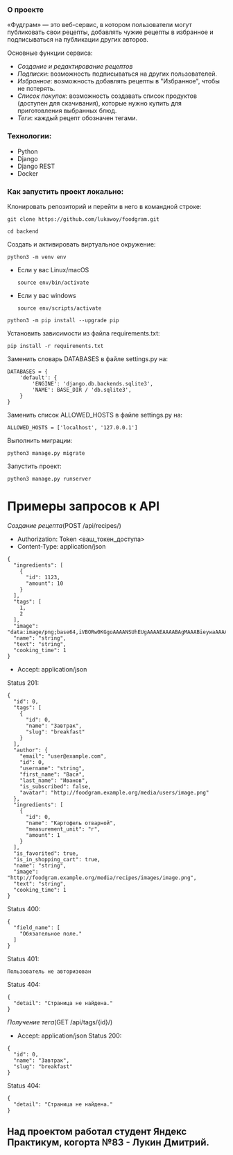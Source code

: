 ### О проекте
«Фудграм» — это веб-сервис, в котором пользователи могут публиковать свои рецепты, добавлять чужие рецепты в избранное и подписываться на публикации других авторов.

Основные функции сервиса:
-   *Создание и редактирование рецептов*
-   *Подписки*: возможность подписываться на других пользователей.
-   *Избранное*: возможность добавлять рецепты в "Избранное", чтобы не потерять.
-   *Список покупок*: возможность создавать список продуктов (доступен для скачивания), которые нужно купить для приготовления выбранных блюд.
-   *Теги*: каждый рецепт обозначен тегами.

### Технологии:
- Python
- Django
- Django REST
- Docker

### Как запустить проект локально:

Клонировать репозиторий и перейти в него в командной строке:

```
git clone https://github.com/lukawoy/foodgram.git
```

```
cd backend
```

Cоздать и активировать виртуальное окружение:

```
python3 -m venv env
```

* Если у вас Linux/macOS

    ```
    source env/bin/activate
    ```

* Если у вас windows

    ```
    source env/scripts/activate
    ```

```
python3 -m pip install --upgrade pip
```

Установить зависимости из файла requirements.txt:

```
pip install -r requirements.txt
```

Заменить словарь DATABASES в файле settings.py на:

```
DATABASES = {
    'default': {
        'ENGINE': 'django.db.backends.sqlite3',
        'NAME': BASE_DIR / 'db.sqlite3',
    }
}
```

Заменить список ALLOWED_HOSTS в файле settings.py на:

```
ALLOWED_HOSTS = ['localhost', '127.0.0.1']
```

Выполнить миграции:

```
python3 manage.py migrate
```

Запустить проект:

```
python3 manage.py runserver
```

# **Примеры запросов к API**

*Создание рецепта*(POST /api/recipes/)
- Authorization: Token <ваш_токен_доступа> 
- Content-Type: application/json
```
{
  "ingredients": [
    {
      "id": 1123,
      "amount": 10
    }
  ],
  "tags": [
    1,
    2
  ],
  "image": "data:image/png;base64,iVBORw0KGgoAAAANSUhEUgAAAAEAAAABAgMAAABieywaAAAACVBMVEUAAAD///9fX1/S0ecCAAAACXBIWXMAAA7EAAAOxAGVKw4bAAAACklEQVQImWNoAAAAggCByxOyYQAAAABJRU5ErkJggg==",
  "name": "string",
  "text": "string",
  "cooking_time": 1
}
```
- Accept: application/json

Status 201:
```
{
  "id": 0,
  "tags": [
    {
      "id": 0,
      "name": "Завтрак",
      "slug": "breakfast"
    }
  ],
  "author": {
    "email": "user@example.com",
    "id": 0,
    "username": "string",
    "first_name": "Вася",
    "last_name": "Иванов",
    "is_subscribed": false,
    "avatar": "http://foodgram.example.org/media/users/image.png"
  },
  "ingredients": [
    {
      "id": 0,
      "name": "Картофель отварной",
      "measurement_unit": "г",
      "amount": 1
    }
  ],
  "is_favorited": true,
  "is_in_shopping_cart": true,
  "name": "string",
  "image": "http://foodgram.example.org/media/recipes/images/image.png",
  "text": "string",
  "cooking_time": 1
}
```
Status 400:
```
{
  "field_name": [
    "Обязательное поле."
  ]
}
```
Status 401:
```
Пользователь не авторизован
```
Status 404:
```
{
  "detail": "Страница не найдена."
}
```


*Получение тега*(GET /api/tags/{id}/)
- Accept: application/json
Status 200:
```
{
  "id": 0,
  "name": "Завтрак",
  "slug": "breakfast"
}
```
Status 404:
```
{
  "detail": "Страница не найдена."
}
```
## Над проектом работал студент Яндекс Практикум, когорта №83 - Лукин Дмитрий.
